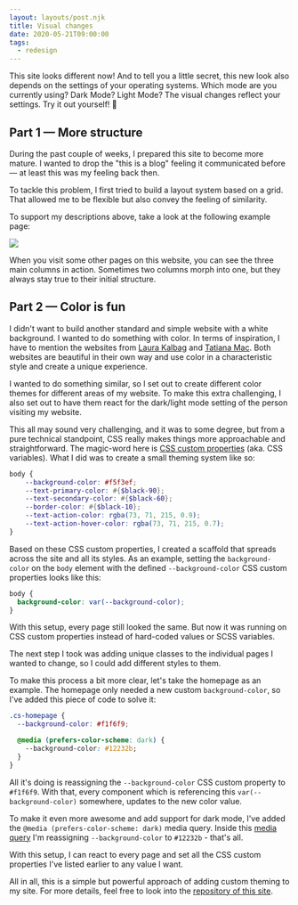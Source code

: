 ```yaml
---
layout: layouts/post.njk
title: Visual changes
date: 2020-05-21T09:00:00
tags:
  - redesign
---
```


This site looks different now! And to tell you a little secret, this new look also depends on the settings of your operating systems. Which mode are you currently using? Dark Mode? Light Mode? The visual changes reflect your settings. Try it out yourself! 🌈

## Part 1 — More structure

During the past couple of weeks, I prepared this site to become more mature. I wanted to drop the "this is a blog" feeling it communicated before — at least this was my feeling back then.

To tackle this problem, I first tried to build a layout system based on a grid. That allowed me to be flexible but also convey the feeling of similarity.

To support my descriptions above, take a look at the following example page:

![](/uploads/journal/layout-grid.jpg)

When you visit some other pages on this website, you can see the three main columns in action. Sometimes two columns morph into one, but they always stay true to their initial structure.

## Part 2 — Color is fun

I didn't want to build another standard and simple website with a white background. I wanted to do something with color. In terms of inspiration, I have to mention the websites from [Laura Kalbag](https://laurakalbag.com) and [Tatiana Mac](https://tatianamac.com). Both websites are beautiful in their own way and use color in a characteristic style and create a unique experience.

I wanted to do something similar, so I set out to create  different color themes for different areas of my website. To make this  extra challenging, I also set out to have them react for the dark/light  mode setting of the person visiting my website.

This all may sound very challenging, and it was to some degree, but from a pure technical standpoint, CSS really makes things more approachable and straightforward. The magic-word here is [CSS custom properties](https://developer.mozilla.org/en-US/docs/Web/CSS/Using_CSS_custom_properties) (aka. CSS variables). What I did was to create a small theming system like so:

```scss
body {
	--background-color: #f5f3ef;
	--text-primary-color: #{$black-90};
	--text-secondary-color: #{$black-60};
	--border-color: #{$black-10};
	--text-action-color: rgba(73, 71, 215, 0.9);
	--text-action-hover-color: rgba(73, 71, 215, 0.7);
}
```

Based on these CSS custom properties, I created a scaffold that spreads across the site and all its styles. As an example, setting the `background-color` on the `body` element with the defined `--background-color` CSS custom properties looks like this:

```css
body {
  background-color: var(--background-color);
}
```

With this setup, every page still looked the same. But now it was  running on CSS custom properties instead of hard-coded values or SCSS  variables.

The next step I took was adding unique classes to the individual pages I wanted to change, so I could add different styles to them.

To make this process a bit more clear, let's take the homepage as an example. The homepage only needed a new custom `background-color`, so I've added this piece of code to solve it:

```css
.cs-homepage {
  --background-color: #f1f6f9;

  @media (prefers-color-scheme: dark) {
    --background-color: #12232b;
  }
}
```

All it's doing is reassigning the `--background-color` CSS custom property to `#f1f6f9`. With that, every component which is referencing this `var(--background-color)` somewhere, updates to the new color value.

To make it even more awesome and add support for dark mode, I've added the `@media (prefers-color-scheme: dark)` media query. Inside this [media query](https://developer.mozilla.org/de/docs/Web/CSS/Media_Queries/Using_media_queries) I'm reassigning `--background-color` to `#12232b` - that's all.

With this setup, I can react to every page and set all the CSS custom properties I've listed earlier to any value I want.  

All in all, this is a simple but powerful approach of adding custom theming to my site. For more details, feel free to look into the [repository of this site](https://github.com/coolcut/fruechtl.me).